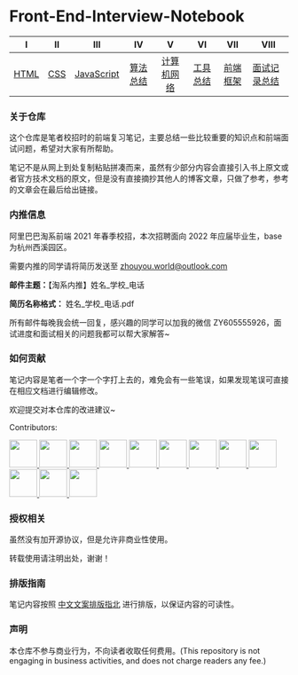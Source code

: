 # Front-End-Interview-Notebook


|                              Ⅰ                               |                              Ⅱ                               |                              Ⅲ                               |                              Ⅳ                               |                              Ⅴ                               |                              Ⅵ                               |                              Ⅶ                               | ⅦⅠ                                                           |
| :----------------------------------------------------------: | :----------------------------------------------------------: | :----------------------------------------------------------: | :----------------------------------------------------------: | :----------------------------------------------------------: | :----------------------------------------------------------: | :----------------------------------------------------------: | ------------------------------------------------------------ |
| [HTML](https://github.com/Toraycaaa/Front-End-Interview-Notebook/blob/master/Html/Html.md) | [CSS](https://github.com/Toraycaaa/Front-End-Interview-Notebook/blob/master/Css/Css.md) | [JavaScript](https://github.com/Toraycaaa/Front-End-Interview-Notebook/blob/master/JavaScript/JavaScript.md) | [算法总结](https://github.com/Toraycaaa/Front-End-Interview-Notebook/blob/master/%E7%AE%97%E6%B3%95/%E7%AE%97%E6%B3%95.md) | [计算机网络](https://github.com/Toraycaaa/Front-End-Interview-Notebook/blob/master/%E8%AE%A1%E7%AE%97%E6%9C%BA%E7%BD%91%E7%BB%9C/%E8%AE%A1%E7%AE%97%E6%9C%BA%E7%BD%91%E7%BB%9C.md) | [工具总结](https://github.com/Toraycaaa/Front-End-Interview-Notebook/blob/master/%E5%B7%A5%E5%85%B7/%E5%B7%A5%E5%85%B7.md) | [前端框架](https://github.com/Toraycaaa/Front-End-Interview-Notebook/blob/master/%E6%A1%86%E6%9E%B6/Vue/Vue.md) | [面试记录总结](https://github.com/Toraycaaa/Front-End-Interview-Notebook/blob/master/%E9%9D%A2%E8%AF%95%E8%AE%B0%E5%BD%95/%E9%9D%A2%E8%AF%95%E8%AE%B0%E5%BD%95.md) |

### 关于仓库

这个仓库是笔者校招时的前端复习笔记，主要总结一些比较重要的知识点和前端面试问题，希望对大家有所帮助。

笔记不是从网上到处复制粘贴拼凑而来，虽然有少部分内容会直接引入书上原文或者官方技术文档的原文，但是没有直接摘抄其他人的博客文章，只做了参考，参考的文章会在最后给出链接。

### 内推信息

阿里巴巴淘系前端 2021 年春季校招，本次招聘面向 2022 年应届毕业生，base 为杭州西溪园区。

需要内推的同学请将简历发送至 zhouyou.world@outlook.com 

**邮件主题：**【淘系内推】姓名_学校_电话

**简历名称格式：** 姓名_学校_电话.pdf

所有邮件每晚我会统一回复，感兴趣的同学可以加我的微信 ZY605555926，面试进度和面试相关的问题我都可以帮大家解答~

### 如何贡献

笔记内容是笔者一个字一个字打上去的，难免会有一些笔误，如果发现笔误可直接在相应文档进行编辑修改。

欢迎提交对本仓库的改进建议~

Contributors: 

<a href="https://github.com/Wscats">
    <img src="https://avatars3.githubusercontent.com/u/17243165?s=400&u=e7e4c2011ce0486f58a53f3dead46e0152833c3f&v=4" width="50px">
</a> 
<a href="https://github.com/ScarboroughCoral">
    <img src="https://avatars2.githubusercontent.com/u/26180429?s=400&u=03a95e31349f1e457389a3f0565bf3a8e1657920&v=4" width="50px">
</a>
<a href="https://github.com/icecxh">
    <img src="https://avatars2.githubusercontent.com/u/19871501?s=400&u=820c1acdf77f9672838cbcfeb97f5f210bc9b588&v=4" width="50px">
</a>
<a href="https://github.com/CaZn">
    <img src="https://avatars0.githubusercontent.com/u/43467382?s=400&u=2223974928e239e4bf3bde67693daf143f9f43bf&v=4" width="50px">
</a>
<a href="https://github.com/guahunyo">
    <img src="https://avatars1.githubusercontent.com/u/18573180?s=400&u=b6d826bcf6ce2a4aa48636e0fde04d355e1730d4&v=4" width="50px">
</a>
<a href="https://github.com/zzusunjs">
    <img src="https://avatars1.githubusercontent.com/u/22544339?s=400&u=b0f084de58baa01e93cbf0139d96544ecab89d93&v=4" width="50px">
</a>
<a href="https://github.com/caicaishmily">
    <img src="https://avatars2.githubusercontent.com/u/19269210?s=400&u=934919f0fde1d1a253648a1b6102161953e02a58&v=4" width="50px">
</a>
<a href="https://github.com/AkiyamaMinami">
    <img src="https://avatars3.githubusercontent.com/u/31888190?s=400&u=a447155ed58dca80cd6d8f8511dc525a01599c2c&v=4" width="50px">
</a>
<a href="https://github.com/fanerge">
    <img src="https://avatars3.githubusercontent.com/u/17136707?s=400&u=d7250b0655c87b8e8e1cdaf826754fe5e6f68e80&v=4" width="50px">
</a>
<a href="https://github.com/sakura-flutter">
    <img src="https://avatars.githubusercontent.com/u/28331128?s=400&u=efa2dac6738dc597c33a8935c4d706729ebfabcf&v=4" width="50px">
</a>
<a href="https://github.com/Lgowen">
    <img src="https://avatars.githubusercontent.com/u/62790161?s=460&v=4" width="50px">
</a>
<a href="https://github.com/YooHoeh">
    <img src="https://avatars.githubusercontent.com/u/33681610?s=460&u=476c45236abfabd1cf15d7770ea12923bd11b2fa&v=4" width="50px">
</a>

### 授权相关

虽然没有加开源协议，但是允许非商业性使用。

转载使用请注明出处，谢谢！

### 排版指南

笔记内容按照 [中文文案排版指北](http://mazhuang.org/wiki/chinese-copywriting-guidelines/) 进行排版，以保证内容的可读性。

### 声明

本仓库不参与商业行为，不向读者收取任何费用。(This repository is not engaging in business activities, and does not charge readers any fee.)
